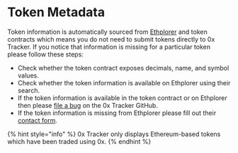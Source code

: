 # Token Metadata

Token information is automatically sourced from [Ethplorer](https://ethplorer.io) and token contracts which means you do not need to submit tokens directly to 0x Tracker. If you notice that information is missing for a particular token please follow these steps:

* Check whether the token contract exposes decimals, name, and symbol values.
* Check whether the token information is available on Ethplorer using their search.
* If the token information is available in the token contract or on Ethplorer then please [file a bug](https://github.com/0xTracker/0x-tracker-worker/issues/new) on the 0x Tracker GitHub.
* If the token information is missing from Ethplorer please fill out their [contact form](https://docs.google.com/forms/d/e/1FAIpQLSfJ8m5n1HDw28-WCrATm8wriEutJDUq8KAVrLwO2WNeKrwFGA/viewform).

{% hint style="info" %}
0x Tracker only displays Ethereum-based tokens which have been traded using 0x.
{% endhint %}

